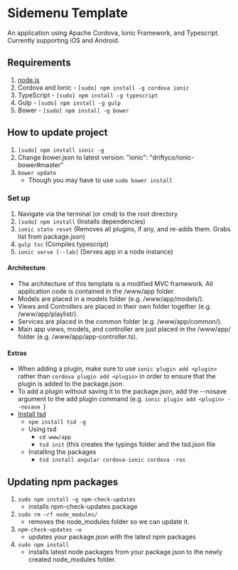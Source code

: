 # Sidemenu Template

An application using Apache Cordova, Ionic Framework, and Typescript. Currently supporting iOS and Android.

## Requirements
 1. [node.js](https://nodejs.org/)
 2. Cordova and Ionic - ```[sudo] npm install -g cordova ionic```
 3. TypeScript - ```[sudo] npm install -g typescript```
 4. Gulp - ```[sudo] npm install -g gulp```
 5. Bower - ```[sudo] npm install -g bower```

## How to update project
1. ```[sudo] npm install ionic -g```
2. Change bower.json to latest version: "ionic": "driftyco/ionic-bower#master"
3. ```bower update```
	- Though you may have to use ```sudo bower install```

### Set up
1. Navigate via the terminal (or cmd) to the root directory
2. ```[sudo] npm install``` (Installs dependencies)
3. ```ionic state reset``` (Removes all plugins, if any, and re-adds them.  Grabs list from package.json)
4. ```gulp tsc``` (Compiles typescript)
5. ```ionic serve [--lab]``` (Serves app in a node instance)

#### Architecture
 - The architecture of this template is a modified MVC framework. All application code is contained in the /www/app folder.
 - Models are placed in a models folder (e.g. /www/app/models/). 
 - Views and Controllers are placed in their own folder together (e.g. /www/app/playlist/). 
 - Services are placed in the common folder (e.g. /www/app/common/).  
 - Main app views, models, and controller are just placed in the /www/app/ folder (e.g. /www/app/app-controller.ts).

#### Extras
 - When adding a plugin, make sure to use ```ionic plugin add <plugin>``` rather than ```cordova plugin add <plugin>``` in order to ensure that the plugin is added to the package.json.
 - To add a plugin without saving it to the package.json, add the --nosave argument to the add plugin command (e.g. ```ionic plugin add <plugin> --nosave ```)
 - [Install tsd](https://github.com/DefinitelyTyped/tsd)
   - ```npm install tsd -g```
   - Using tsd
		- ```cd www/app```
		- ```tsd init``` (this creates the typings folder and the tsd.json file
	- Installing the packages
		- ```tsd install angular cordova-ionic cordova -ros```

## Updating npm packages
1.	```sudo npm install –g npm-check-updates```
	- installs npm-check-updates package
2.	```sudo rm –rf node_modules/```
	- removes the node_modules folder so we can update it.
3.	```npm-check-updates –u```
	- updates your package.json with the latest npm packages
4.	```sudo npm install```
	- installs latest node packages from your package.json to the newly created node_modules folder.

